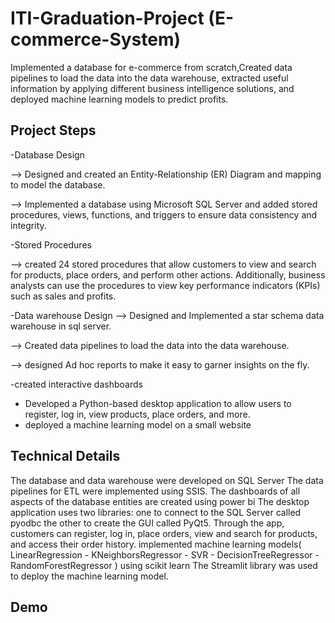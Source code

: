 # ITI-Graduation-Project (E-commerce-System)
Implemented a database for e-commerce from scratch,Created data pipelines to load the data into the data warehouse, extracted useful information by applying different business intelligence solutions, and deployed machine learning models to predict profits.
## Project Steps
-Database Design

--> Designed and created an Entity-Relationship (ER) Diagram and mapping to model the database.

--> Implemented a database using Microsoft SQL Server and added stored procedures, views, functions, and triggers to ensure data consistency and integrity.

-Stored Procedures

--> created 24 stored procedures that allow customers to view and search for products, place orders, and perform other actions. Additionally, business analysts can use the procedures to view key performance indicators (KPIs) such as sales and profits.

-Data warehouse Design
--> Designed and Implemented a star schema data warehouse in sql server.

--> Created data pipelines to load the data into the data warehouse.

--> designed Ad hoc reports to make it easy to garner insights on the fly.

-created interactive dashboards

- Developed a Python-based desktop application to allow users to register, log in, view products, place orders, and more.
- deployed a machine learning model on a small website
## Technical Details
The database and data warehouse were developed on SQL Server
The data pipelines for ETL were implemented using SSIS.
The dashboards of all aspects of the database entities are created using power bi
The desktop application uses two libraries:
one to connect to the SQL Server called pyodbc
the other to create the GUI called PyQt5.
Through the app, customers can register, log in, place orders, view and search for products, and access their order history.
implemented machine learning models( LinearRegression - KNeighborsRegressor - SVR - DecisionTreeRegressor - RandomForestRegressor ) using scikit learn
The Streamlit library was used to deploy the machine learning model.
## Demo
